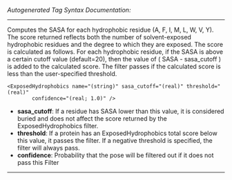 _Autogenerated Tag Syntax Documentation:_

---
Computes the SASA for each hydrophobic residue (A, F, I, M, L, W, V, Y). The score returned reflects both the number of solvent-exposed hydrophobic residues and the degree to which they are exposed. The score is calculated as follows. For each hydrophobic residue, if the SASA is above a certain cutoff value (default=20), then the value of ( SASA - sasa_cutoff ) is added to the calculated score. The filter passes if the calculated score is less than the user-specified threshold.

```
<ExposedHydrophobics name="(string)" sasa_cutoff="(real)" threshold="(real)"
        confidence="(real; 1.0)" />
```

-   **sasa_cutoff**: If a residue has SASA lower than this value, it is considered buried and does not affect the score returned by the ExposedHydrophobics filter.
-   **threshold**: If a protein has an ExposedHydrophobics total score below this value, it passes the filter. If a negative threshold is specified, the filter will always pass.
-   **confidence**: Probability that the pose will be filtered out if it does not pass this Filter

---
